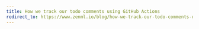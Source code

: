 ```yaml
---
title: How we track our todo comments using GitHub Actions
redirect_to: https://www.zenml.io/blog/how-we-track-our-todo-comments-using-github-actions
---
```

